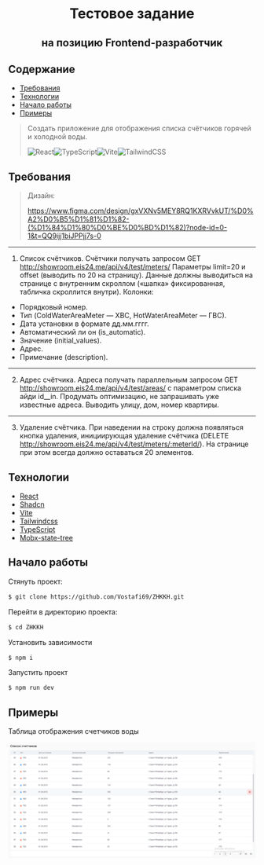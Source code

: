 <h1 align="center">Тестовое задание</h1>
<h2 align="center">на позицию Frontend-разработчик</h2>

## Содержание

- [Требования](#Требования)
- [Технологии](#технологии)
- [Начало работы](#начало-работы)
- [Примеры](#Примеры)

> Создать приложение для отображения списка счётчиков горячей и холодной воды.
>
> ![React](https://img.shields.io/badge/react-%2320232a.svg?style=for-the-badge&logo=react&logoColor=%2361DAFB)![TypeScript](https://img.shields.io/badge/typescript-%23007ACC.svg?style=for-the-badge&logo=typescript&logoColor=white)![Vite](https://img.shields.io/badge/vite-%23646CFF.svg?style=for-the-badge&logo=vite&logoColor=white)![TailwindCSS](https://img.shields.io/badge/tailwindcss-%2338B2AC.svg?style=for-the-badge&logo=tailwind-css&logoColor=white)

## Требования

> Дизайн:
>
> https://www.figma.com/design/gxVXNv5MEY8RQ1KXRVvkUT/%D0%A2%D0%B5%D1%81%D1%82-(%D1%84%D1%80%D0%BE%D0%BD%D1%82)?node-id=0-1&t=QQ9ijj1biJPPjj7s-0

<hr/>

1. Список счётчиков.
   Счётчики получать запросом GET http://showroom.eis24.me/api/v4/test/meters/
   Параметры limit=20 и offset (выводить по 20 на страницу).
   Данные должны выводиться на странице с внутренним скроллом
   («шапка» фиксированная, табличка скроллится внутри).
   Колонки:

- Порядковый номер.
- Тип (ColdWaterAreaMeter — ХВС, HotWaterAreaMeter — ГВС).
- Дата установки в формате дд.мм.гггг.
- Автоматический ли он (is_automatic).
- Значение (initial_values).
- Адреc.
- Примечание (description).

<hr/>

2. Адрес счётчика.
   Адреса получать параллельным запросом
   GET http://showroom.eis24.me/api/v4/test/areas/ с параметром списка айди id\_\_in.
   Продумать оптимизацию, не запрашивать уже известные адреса.
   Выводить улицу, дом, номер квартиры.

<hr/>

3. Удаление счётчика.
   При наведении на строку должна появляться кнопка удаления, инициирующая
   удаление счётчика (DELETE http://showroom.eis24.me/api/v4/test/meters/:meterId/).
   На странице при этом всегда должно оставаться 20 элементов.

## Технологии

- [React](https://react.dev/)
- [Shadcn](https://ui.shadcn.com/docs/components/accordion)
- [Vite](https://vitejs.dev/)
- [Tailwindcss](https://tailwindcss.com/)
- [TypeScript](https://www.typescriptlang.org/)
- [Mobx-state-tree](https://mobx-state-tree.js.org/intro/welcome)

## Начало работы

Стянуть проект:

```sh
$ git clone https://github.com/Vostafi69/ZHKKH.git
```

Перейти в директорию проекта:

```sh
$ cd ZHKKH
```

Установить зависимости

```sh
$ npm i
```

Запустить проект

```sh
$ npm run dev
```

## Примеры

Таблица отображения счетчиков воды

![Таблица отображения счетчиков воды](https://github.com/Vostafi69/ZHKKH/blob/main/examples/example.png)
